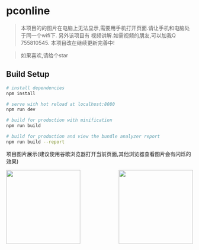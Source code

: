 # pconline

> 本项目的的图片在电脑上无法显示,需要用手机打开页面.请让手机和电脑处于同一个wifi下.
另外该项目有 视频讲解.如需视频的朋友,可以加我Q 755810545.
本项目改在继续更新完善中!

>如果喜欢,请给个star

## Build Setup

``` bash
# install dependencies
npm install

# serve with hot reload at localhost:8080
npm run dev

# build for production with minification
npm run build

# build for production and view the bundle analyzer report
npm run build --report
```
项目图片展示(建议使用谷歌浏览器打开当前页面,其他浏览器查看图片会有闪烁的效果)

<div style="width: 100%; display: flex;justify-content: space-between;">
<img src="http://www.aliios.com/content/images/2017/07/home.gif" width="200px" style="display: inline-block;">
<img src="http://www.aliios.com/content/images/2017/07/--.gif" width="200px" style="display: inline-block;">	
</div>

